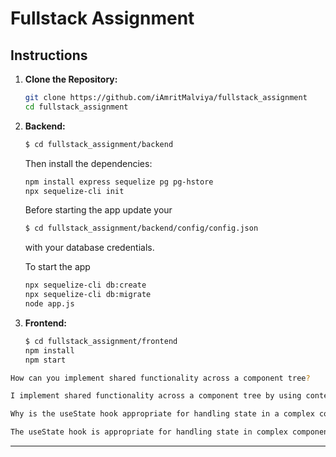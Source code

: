 # Fullstack Assignment

## Instructions

1. **Clone the Repository:**
   ```bash
   git clone https://github.com/iAmritMalviya/fullstack_assignment
   cd fullstack_assignment
   ```
2. **Backend:**
    ```bash
   $ cd fullstack_assignment/backend
   ```
   Then install the dependencies:
   ```sh
   npm install express sequelize pg pg-hstore
   npx sequelize-cli init
   ```
   Before starting the app update your
   ```bash
   $ cd fullstack_assignment/backend/config/config.json
   ```
   with your database credentials.
   
   To start the app
   ```bash
   npx sequelize-cli db:create
   npx sequelize-cli db:migrate
   node app.js
   ```
3. **Frontend:**
   ```bash
   $ cd fullstack_assignment/frontend
   npm install
   npm start
   ```


```bash
How can you implement shared functionality across a component tree?

I implement shared functionality across a component tree by using context API as well as React Redux library.
```
```bash
Why is the useState hook appropriate for handling state in a complex component?

The useState hook is appropriate for handling state in complex components because it simplifies state management, allows for localized and independent state variables, supports functional updates. Basically it follows DRY(Dont Repeat Yourself) principle  to make the code clean.
```

---

